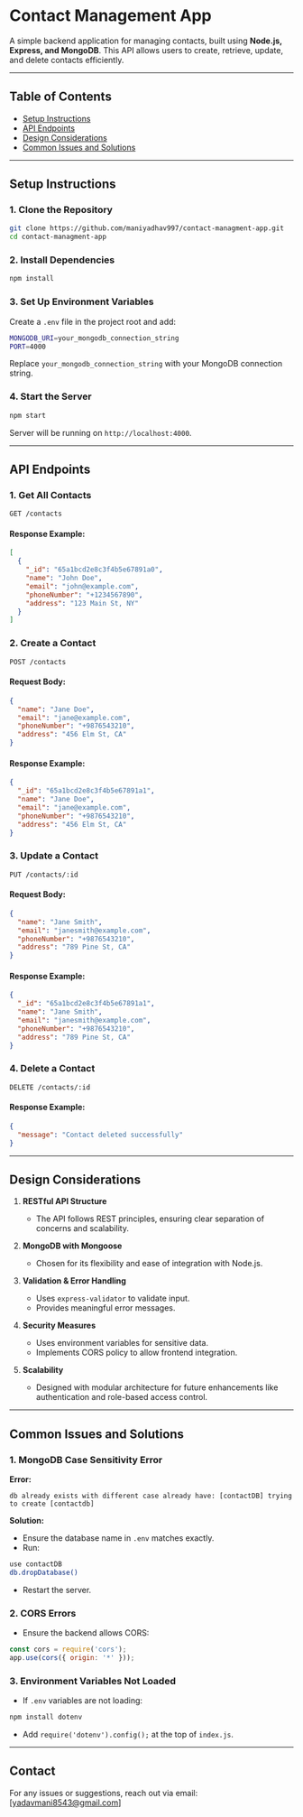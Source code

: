 # Contact Management App

A simple backend application for managing contacts, built using **Node.js, Express, and MongoDB**. This API allows users to create, retrieve, update, and delete contacts efficiently.

---

## Table of Contents
- [Setup Instructions](#setup-instructions)
- [API Endpoints](#api-endpoints)
- [Design Considerations](#design-considerations)
- [Common Issues and Solutions](#common-issues-and-solutions)

---

## Setup Instructions

### 1. Clone the Repository
```sh
git clone https://github.com/maniyadhav997/contact-managment-app.git
cd contact-managment-app
```

### 2. Install Dependencies
```sh
npm install
```

### 3. Set Up Environment Variables
Create a `.env` file in the project root and add:
```sh
MONGODB_URI=your_mongodb_connection_string
PORT=4000
```
Replace `your_mongodb_connection_string` with your MongoDB connection string.

### 4. Start the Server
```sh
npm start
```
Server will be running on `http://localhost:4000`.

---

## API Endpoints

### 1. **Get All Contacts**
```http
GET /contacts
```
#### Response Example:
```json
[
  {
    "_id": "65a1bcd2e8c3f4b5e67891a0",
    "name": "John Doe",
    "email": "john@example.com",
    "phoneNumber": "+1234567890",
    "address": "123 Main St, NY"
  }
]
```

### 2. **Create a Contact**
```http
POST /contacts
```
#### Request Body:
```json
{
  "name": "Jane Doe",
  "email": "jane@example.com",
  "phoneNumber": "+9876543210",
  "address": "456 Elm St, CA"
}
```
#### Response Example:
```json
{
  "_id": "65a1bcd2e8c3f4b5e67891a1",
  "name": "Jane Doe",
  "email": "jane@example.com",
  "phoneNumber": "+9876543210",
  "address": "456 Elm St, CA"
}
```

### 3. **Update a Contact**
```http
PUT /contacts/:id
```
#### Request Body:
```json
{
  "name": "Jane Smith",
  "email": "janesmith@example.com",
  "phoneNumber": "+9876543210",
  "address": "789 Pine St, CA"
}
```
#### Response Example:
```json
{
  "_id": "65a1bcd2e8c3f4b5e67891a1",
  "name": "Jane Smith",
  "email": "janesmith@example.com",
  "phoneNumber": "+9876543210",
  "address": "789 Pine St, CA"
}
```

### 4. **Delete a Contact**
```http
DELETE /contacts/:id
```
#### Response Example:
```json
{
  "message": "Contact deleted successfully"
}
```

---

## Design Considerations

1. **RESTful API Structure**
   - The API follows REST principles, ensuring clear separation of concerns and scalability.

2. **MongoDB with Mongoose**
   - Chosen for its flexibility and ease of integration with Node.js.

3. **Validation & Error Handling**
   - Uses `express-validator` to validate input.
   - Provides meaningful error messages.

4. **Security Measures**
   - Uses environment variables for sensitive data.
   - Implements CORS policy to allow frontend integration.

5. **Scalability**
   - Designed with modular architecture for future enhancements like authentication and role-based access control.

---

## Common Issues and Solutions

### **1. MongoDB Case Sensitivity Error**
**Error:**
```
db already exists with different case already have: [contactDB] trying to create [contactdb]
```
**Solution:**
- Ensure the database name in `.env` matches exactly.
- Run:
```sh
use contactDB
db.dropDatabase()
```
- Restart the server.

### **2. CORS Errors**
- Ensure the backend allows CORS:
```js
const cors = require('cors');
app.use(cors({ origin: '*' }));
```

### **3. Environment Variables Not Loaded**
- If `.env` variables are not loading:
```sh
npm install dotenv
```
- Add `require('dotenv').config();` at the top of `index.js`.

---

## Contact
For any issues or suggestions, reach out via email: [yadavmani8543@gmail.com]
